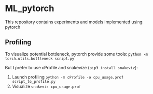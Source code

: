# ML_pytorch

This repository contains experiments and models implemented using pytorch

## Profiling
To visualize potential bottleneck, pytorch provide some tools:
```python -m torch.utils.bottleneck script.py```

But I prefer to use cProfile and snakevize (```pip3 install snakeviz```):
1. Launch profiling
```python -m cProfile -o cpu_usage.prof script_to_profile.py```
2. Visualize
```snakeviz cpu_usage.prof```

